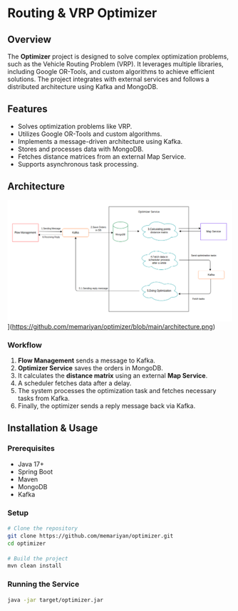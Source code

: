 # Routing & VRP Optimizer

## Overview
The **Optimizer** project is designed to solve complex optimization problems, such as the Vehicle Routing Problem (VRP). It leverages multiple libraries, including Google OR-Tools, and custom algorithms to achieve efficient solutions. The project integrates with external services and follows a distributed architecture using Kafka and MongoDB.

## Features
- Solves optimization problems like VRP.
- Utilizes Google OR-Tools and custom algorithms.
- Implements a message-driven architecture using Kafka.
- Stores and processes data with MongoDB.
- Fetches distance matrices from an external Map Service.
- Supports asynchronous task processing.

## Architecture
![Optimizer Architecture](https://github.com/memariyan/optimizer/blob/main/architecture.png)](https://github.com/memariyan/optimizer/blob/main/architecture.png)

### Workflow
1. **Flow Management** sends a message to Kafka.
2. **Optimizer Service** saves the orders in MongoDB.
3. It calculates the **distance matrix** using an external **Map Service**.
4. A scheduler fetches data after a delay.
5. The system processes the optimization task and fetches necessary tasks from Kafka.
6. Finally, the optimizer sends a reply message back via Kafka.

## Installation & Usage
### Prerequisites
- Java 17+
- Spring Boot
- Maven
- MongoDB
- Kafka

### Setup
```bash
# Clone the repository
git clone https://github.com/memariyan/optimizer.git
cd optimizer

# Build the project
mvn clean install
```

### Running the Service
```bash
java -jar target/optimizer.jar
```
